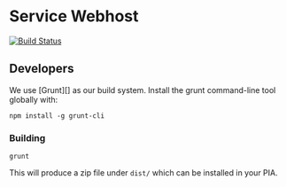 # Service Webhost
[![Build Status](https://travis-ci.org/OwnYourData/service-webhost.svg?branch=master)](https://travis-ci.org/OwnYourData/service-webhost)

## Developers

We use [Grunt][] as our build system. Install the grunt command-line tool globally with:

    npm install -g grunt-cli

### Building

    grunt

This will produce a zip file under `dist/` which can be installed in your PIA.

